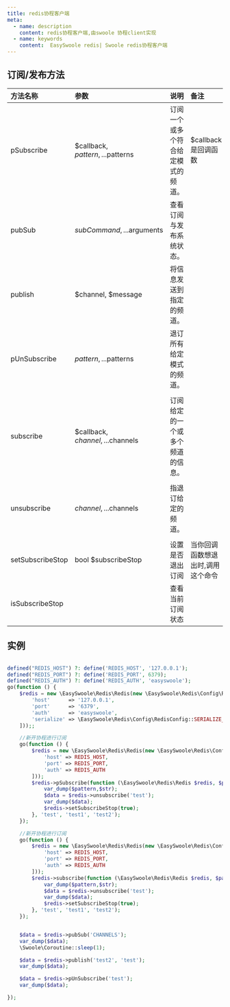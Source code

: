 ```yaml
---
title: redis协程客户端
meta:
  - name: description
    content: redis协程客户端,由swoole 协程client实现
  - name: keywords
    content:  EasySwoole redis| Swoole redis协程客户端
---
```

## 订阅/发布方法



| 方法名称         | 参数                              | 说明                           | 备注                           |    |
|:-----------------|:----------------------------------|:-------------------------------|:-------------------------------|:---|
| pSubscribe       | $callback, $pattern, ...$patterns | 订阅一个或多个符合给定模式的频道。 | $callback是回调函数             |    |
| pubSub           | $subCommand, ...$arguments        | 查看订阅与发布系统状态。         |                                |    |
| publish          | $channel, $message                | 将信息发送到指定的频道。         |                                |    |
| pUnSubscribe     | $pattern, ...$patterns            | 退订所有给定模式的频道。         |                                |    |
|                  |                                   |                                |                                |    |
| subscribe        | $callback, $channel, ...$channels | 订阅给定的一个或多个频道的信息。  |                                |    |
|                  |                                   |                                |                                |    |
| unsubscribe      | $channel, ...$channels            | 指退订给定的频道。               |                                |    |
|                  |                                   |                                |                                |    |
| setSubscribeStop | bool $subscribeStop               | 设置是否退出订阅                 | 当你回调函数想退出时,调用这个命令  |    |
| isSubscribeStop  |                                   | 查看当前订阅状态                 |                                |    |


## 实例
```php

defined("REDIS_HOST") ?: define('REDIS_HOST', '127.0.0.1');
defined("REDIS_PORT") ?: define('REDIS_PORT', 6379);
defined("REDIS_AUTH") ?: define('REDIS_AUTH', 'easyswoole');
go(function () {
    $redis = new \EasySwoole\Redis\Redis(new \EasySwoole\Redis\Config\RedisConfig([
        'host'      => '127.0.0.1',
        'port'      => '6379',
        'auth'      => 'easyswoole',
        'serialize' => \EasySwoole\Redis\Config\RedisConfig::SERIALIZE_NONE
    ]));;

    //新开协程进行订阅
    go(function () {
        $redis = new \EasySwoole\Redis\Redis(new \EasySwoole\Redis\Config\RedisConfig([
            'host' => REDIS_HOST,
            'port' => REDIS_PORT,
            'auth' => REDIS_AUTH
        ]));
        $redis->pSubscribe(function (\EasySwoole\Redis\Redis $redis, $pattern, $str) {
            var_dump($pattern,$str);
            $data = $redis->unsubscribe('test');
            var_dump($data);
            $redis->setSubscribeStop(true);
        }, 'test', 'test1', 'test2');
    });

    //新开协程进行订阅
    go(function () {
        $redis = new \EasySwoole\Redis\Redis(new \EasySwoole\Redis\Config\RedisConfig([
            'host' => REDIS_HOST,
            'port' => REDIS_PORT,
            'auth' => REDIS_AUTH
        ]));
        $redis->subscribe(function (\EasySwoole\Redis\Redis $redis, $pattern, $str) {
            var_dump($pattern,$str);
            $data = $redis->unsubscribe('test');
            var_dump($data);
            $redis->setSubscribeStop(true);
        }, 'test', 'test1', 'test2');
    });


    $data = $redis->pubSub('CHANNELS');
    var_dump($data);
    \Swoole\Coroutine::sleep(1);

    $data = $redis->publish('test2', 'test');
    var_dump($data);

    $data = $redis->pUnSubscribe('test');
    var_dump($data);

});

```